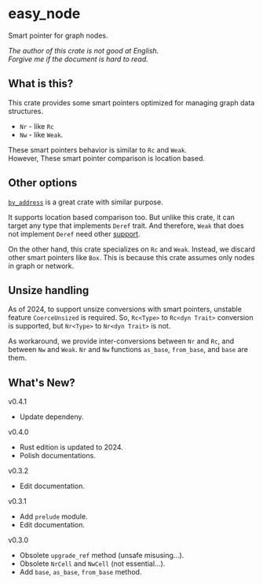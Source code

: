 easy_node
===

Smart pointer for graph nodes.

*The author of this crate is not good at English.*  
*Forgive me if the document is hard to read.*

## What is this?

This crate provides some smart pointers optimized for
managing graph data structures. 

* `Nr` - like `Rc`
* `Nw` - like `Weak`.

These smart pointers behavior is similar to `Rc` and `Weak`.<br/>
However, These smart pointer comparison is location based.

## Other options

[`by_address`] is a great crate with similar purpose.

It supports location based comparison too. But unlike this crate,
it can target any type that implements `Deref` trait. And therefore,
`Weak` that does not implement `Deref` need other [support][issue].

On the other hand, this crate specializes on `Rc` and `Weak`. Instead,
we discard other smart pointers like `Box`. This is because this crate
assumes only nodes in graph or network.

[`by_address`]: https://crates.io/crates/by_address
[issue]: https://github.com/mbrubeck/by_address/issues/3

## Unsize handling

As of 2024, to support unsize conversions with smart pointers, unstable
feature `CoerceUnsized` is required. So, `Rc<Type>` to `Rc<dyn Trait>`
conversion is supported, but `Nr<Type>` to `Nr<dyn Trait>` is not.

As workaround, we provide inter-conversions between `Nr` and `Rc`, and
between `Nw` and `Weak`. `Nr` and `Nw` functions `as_base`, `from_base`,
and `base` are them.

## What's New?

v0.4.1
* Update dependeny.

v0.4.0
* Rust edition is updated to 2024.
* Polish documentations.

v0.3.2
* Edit documentation.

v0.3.1
* Add `prelude` module.
* Edit documentation.

v0.3.0
* Obsolete `upgrade_ref` method (unsafe misusing...).
* Obsolete `NrCell` and `NwCell` (not essential...).
* Add `base`, `as_base`, `from_base` method.
